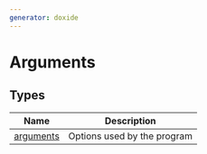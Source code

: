 ```yaml
---
generator: doxide
---
```



# Arguments



## Types

| Name | Description |
| ---- | ----------- |
| [arguments](arguments.md) | Options used by the program  |


